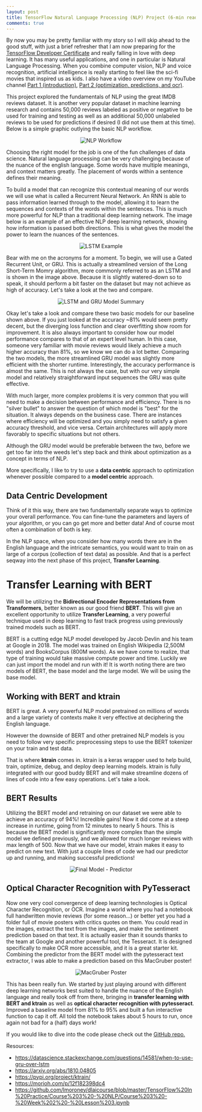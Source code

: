 ```yaml
---
layout: post
title: TensorFlow Natural Language Processing (NLP) Project (6-min read)
comments: true
---
```

By now you may be pretty familiar with my story so I will skip ahead to the good stuff, with just a brief refresher that I am now preparing for the <a href="https://www.tensorflow.org/certificate" target="_blank">TensorFlow Developer Certificate</a> and really falling in love with deep learning.  It has many useful applications, and one in particular is Natural Language Processing. When you combine computer vision, NLP and voice recognition, artificial intelligence is really starting to feel like the sci-fi movies that inspired us as kids.  I also have a video overview on my YouTube channel <a href="https://youtu.be/v4C6G5TCfno" target="_blank">Part 1 (introduction)</a>, <a href="https://youtu.be/Ub_DpG9lZoQ" target="_blank">Part 2 (optimization, predictions, and ocr)</a>.

This project explored the fundamentals of NLP using the great IMDB reviews dataset.  It is another very popular dataset in machine learning research and contains 50,000 reviews labeled as positive or negative to be used for training and testing as well as an additional 50,000 unlabeled reviews to be used for predictions if desired (I did not use them at this time).  Below is a simple graphic outlying the basic NLP workflow.

<p align="center">
    <img src="../images/nlp.jpeg" id="dnlp" alt="NLP Workflow">
</p>

Choosing the right model for the job is one of the fun challenges of data science.  Natural language processing can be very challenging because of the nuance of the english language.  Some words have multiple meanings, and context matters greatly.  The placement of words within a sentence defines their meaning.

To build a model that can recognize this contextual meaning of our words we will use what is called a Recurrent Neural Network.  An RNN is able to pass information learned through to the model, allowing it to learn the sequences and contexts of the words within the sentences.  This is much more powerful for NLP than a traditional deep learning network.  The image below is an example of an effective NLP deep learning network, showing how information is passed both directions.  This is what gives the model the power to learn the nuances of the sentences.

<p align="center">
    <img src="../images/lstm.png" id="lstm" alt="LSTM Example">
</p>

Bear with me on the acronyms for a moment.  To begin, we will use a Gated Recurrent Unit, or GRU.  This is actually a streamlined version of the Long Short-Term Momry algorithm, more commonly referred to as an LSTM and is shown in the image above.  Because it is slightly watered-down so to speak, it should perform a bit faster on the dataset but may not achieve as high of accuracy.  Let's take a look at the two and compare.

<p align="center">
    <img src="../images/lstm_gru.jpg" id="lstm_gru" alt="LSTM and GRU Model Summary">
</p>

Okay let's take a look and compare these two basic models for our baseline shown above.  If you just looked at the accuracy ~81% would seem pretty decent, but the diverging loss function and clear overfitting show room for improvement.  It is also always important to consider how our model performance compares to that of an expert level human.  In this case, someone very familiar with movie reviews would likely achieve a much higher accuracy than 81%, so we know we can do a lot better.  Comparing the two models, the more streamlined GRU model was slightly more efficient with the shorter runtime. Interestingly, the accuracy performance is almost the same.  This is not always the case, but with our very simple model and relatively straightforward input sequences the GRU was quite effective. 

With much larger, more complex problems it is very common that you will need to make a decision between performance and efficiency. There is no "silver bullet" to answer the question of which model is "best" for the situation. It always depends on the business case. There are instances where efficiency will be optimized and you simply need to satisfy a given accuracy threshold, and vice versa. Certain architectures will apply more favorably to specific situations but not others.

Although the GRU model would be preferable between the two, before we get too far into the weeds let's step back and think about optimization as a concept in terms of NLP.

More specifically, I like to try to use a **data centric** approach to optimization whenever possible compared to a **model centric** approach.

## Data Centric Development ##

Think of it this way, there are two fundamentally separate ways to optimize your overall performance.  You can fine-tune the parameters and layers of your algorithm, or you can go get more and better data!  And of course most often a combination of both is key.

In the NLP space, when you consider how many words there are in the English language and the intricate semantics, you would want to train on as large of a corpus (collection of text data) as possible.  And that is a perfect seqway into the next phase of this project, **Transfer Learning**.

# Transfer Learning with BERT #

We will be utilizing the **Bidirectional Encoder Representations from Transformers**, better known as our good friend **BERT**.  This will give an excellent opportunity to utilize **Transfer Learning**, a very powerful technique used in deep learning to fast track progress using previously trained models such as BERT.

BERT is a cutting edge NLP model developed by Jacob Devlin and his team at Google in 2018.  The model was trained on English Wikipedia (2,500M words) and BooksCorpus (800M words).  As we have come to realize, that type of training would take massive compute power and time.  Luckily we can just import the model and run with it!  It is worth noting there are two models of BERT, the base model and the large model.  We will be using the base model.

## Working with BERT and ktrain ##

BERT is great.  A very powerful NLP model pretrained on millions of words and a large variety of contexts make it very effective at deciphering the English language.  

However the downside of BERT and other pretrained NLP models is you need to follow very specific preprocessing steps to use the BERT tokenizer on your train and test data.

That is where **ktrain** comes in.  ktrain is a keras wrapper used to help build, train, optimize, debug, and deploy deep learning models.  ktrain is fully integrated with our good buddy BERT and will make streamline dozens of lines of code into a few easy operations.  Let's take a look. 

## BERT Results ##

Utilizing the BERT model and retraining on our dataset we were able to achieve an accuracy of 94%!  Incredible gains!  Now it did come at a steep increase in runtime, going from 12 minutes to nearly 5 hours. This is because the BERT model is significantly more complex than the simple model we defined previously, and we allowed for much longer reviews with max length of 500.  Now that we have our model, ktrain makes it easy to predict on new text.  With just a couple lines of code we had our predictor up and running, and making successful predictions!

<p align="center">
    <img src="../images/predictor.jpg" id="predictor" alt="Final Model - Predictor">
</p>

## Optical Character Recognition with PyTesseract ##

Now one very cool convergence of deep learning technologies is Optical Character Recognition, or OCR.  Imagine a world where you had a notebook full handwritten movie reviews (for some reason...) or better yet you had a folder full of movie posters with critics quotes on them.  You could read in the images, extract the text from the images, and make the sentiment prediction based on that text.  It is actually easier than it sounds thanks to the team at Google and another powerful tool, the Tesseract.  It is designed specifically to make OCR more accessible, and it is a great starter kit.  Combining the predictor from the BERT model with the pytesseract text extractor, I was able to make a prediction based on this MacGruber poster!

<p align="center">
    <img src="../images/macgruber.jpg" id="macgruber" alt="MacGruber Poster">
</p>

This has been really fun.  We started by just playing around with different deep learning networks best suited to handle the nuance of the English language and really took off from there, bringing in **transfer learning with BERT and ktrain** as well as **optical character recognition with pytesseract**.  Improved a baseline model from 81% to 95% and built a fun interactive function to cap it off.  All told the notebook takes about 5 hours to run, once again not bad for a (half) days work!

If you would like to dive into the code please check out the <a href="https://github.com/polzinben/TensorFlow_NLP" target="_blank">GitHub repo.</a>

Resources:
- https://datascience.stackexchange.com/questions/14581/when-to-use-gru-over-lstm
- https://arxiv.org/abs/1810.04805
- https://pypi.org/project/ktrain/
- https://morioh.com/p/12f182398dc4
- https://github.com/lmoroney/dlaicourse/blob/master/TensorFlow%20In%20Practice/Course%203%20-%20NLP/Course%203%20-%20Week%202%20-%20Lesson%203.ipynb

